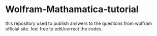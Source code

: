 # Wolfram-Mathamatica-tutorial
this repository used to publish answers to  the questions from wolfram official site. feel free to edit/correct the codes.
